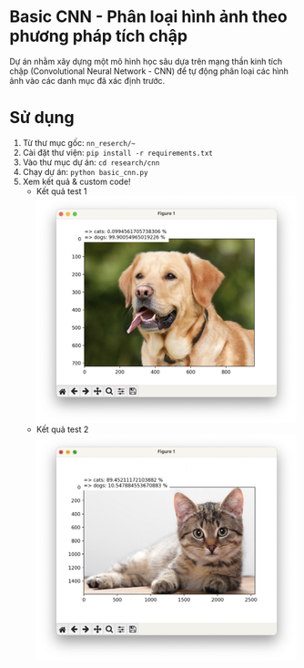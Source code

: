 # Basic CNN - Phân loại hình ảnh theo phương pháp tích chập

Dự án nhằm xây dựng một mô hình học sâu dựa trên mạng thần kinh tích chập (Convolutional Neural Network - CNN) để tự
động phân loại các hình ảnh vào các danh mục đã xác định trước.

# Sử dụng

1. Từ thư mục gốc: `nn_reserch/~`
2. Cài đặt thư viện: `pip install -r requirements.txt`
3. Vào thư mục dự án: `cd research/cnn`
4. Chạy dự án: `python basic_cnn.py`
5. Xem kết quả & custom code!
    * Kết quả test 1
      ![test1.png](./dataset/single_prediction/test1.png)
    * Kết quả test 2
      ![test2.png](./dataset/single_prediction/test2.png)
